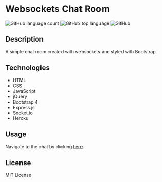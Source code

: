 # Websockets Chat Room
![GitHub language count](https://img.shields.io/github/languages/count/rebeccagoldstein/websockets-chat)
![GitHub top language](https://img.shields.io/github/languages/top/rebeccagoldstein/websockets-chat)
![GitHub](https://img.shields.io/github/license/rebeccagoldstein/websockets-chat)

## Description
A simple chat room created with websockets and styled with Bootstrap.

## Technologies
* HTML
* CSS
* JavaScript
* jQuery
* Bootstrap 4
* Express.js
* Socket.io
* Heroku

## Usage
Navigate to the chat by clicking [here](https://aqueous-coast-72907.herokuapp.com/).

## License
MIT License
